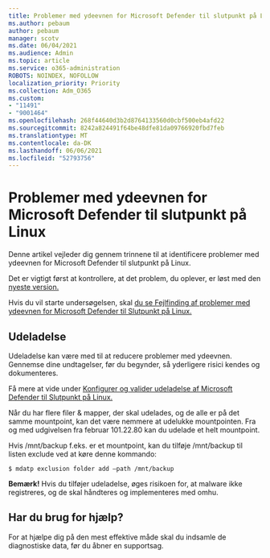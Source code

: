 ```yaml
---
title: Problemer med ydeevnen for Microsoft Defender til slutpunkt på Linux
ms.author: pebaum
author: pebaum
manager: scotv
ms.date: 06/04/2021
ms.audience: Admin
ms.topic: article
ms.service: o365-administration
ROBOTS: NOINDEX, NOFOLLOW
localization_priority: Priority
ms.collection: Adm_O365
ms.custom:
- "11491"
- "9001464"
ms.openlocfilehash: 268f44640d3b2d8764133560d0cbf500eb4afd22
ms.sourcegitcommit: 8242a824491f64be48dfe81da09766920fbd7feb
ms.translationtype: MT
ms.contentlocale: da-DK
ms.lasthandoff: 06/06/2021
ms.locfileid: "52793756"
---
```

# <a name="performance-issues-for-microsoft-defender-for-endpoint-on-linux"></a>Problemer med ydeevnen for Microsoft Defender til slutpunkt på Linux

Denne artikel vejleder dig gennem trinnene til at identificere problemer med ydeevnen for Microsoft Defender til slutpunkt på Linux.

Det er vigtigt først at kontrollere, at det problem, du oplever, er løst med den [nyeste version.](/microsoft-365/security/defender-endpoint/linux-whatsnew) 

Hvis du vil starte undersøgelsen, skal [du se Fejlfinding af problemer med ydeevnen for Microsoft Defender til Slutpunkt på Linux.](/microsoft-365/security/defender-endpoint/linux-support-perf)

## <a name="exclusions"></a>Udeladelse

Udeladelse kan være med til at reducere problemer med ydeevnen. Gennemse dine undtagelser, før du begynder, så yderligere risici kendes og dokumenteres.

Få mere at vide under [Konfigurer og valider udeladelse af Microsoft Defender til Slutpunkt på Linux.](/microsoft-365/security/defender-endpoint/linux-exclusions)

Når du har flere filer & mapper, der skal udelades, og de alle er på det samme mountpoint, kan det være nemmere at udelukke mountpointen. Fra og med udgivelsen fra februar 101.22.80 kan du udelade et helt mountpoint.

Hvis /mnt/backup f.eks. er et mountpoint, kan du tilføje /mnt/backup til listen exclude ved at køre denne kommando:

`$ mdatp exclusion folder add –path /mnt/backup`

**Bemærk!** Hvis du tilføjer udeladelse, øges risikoen for, at malware ikke registreres, og de skal håndteres og implementeres med omhu.

## <a name="need-help"></a>Har du brug for hjælp?

For at hjælpe dig på den mest effektive måde skal du indsamle de diagnostiske data, før du åbner en supportsag.
